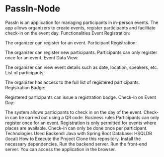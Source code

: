 # PassIn-Node
PassIn is an application for managing participants in in-person events. The app allows organizers to create events, register participants and facilitate check-in on the event day.
Functionalities
Event Registration:

The organizer can register for an event.
Participant Registration:

The organizer can register new participants.
Participants can only register once for an event.
Event Data View:

The organizer can view event details such as date, location, speakers, etc.
List of participants:

The organizer has access to the full list of registered participants.
Registration Badge:

Registered participants can issue a registration badge.
Check-in on Event Day:

The system allows participants to check in on the day of the event.
Check-in can be carried out using a QR code.
Business rules
Participants can only register once for an event.
Registration is only permitted for events where places are available.
Check-in can only be done once per participant.
Technologies Used
Backend: Java with Spring Boot
Database: HSQLDB (local)
How to Execute the Project
Clone this repository.
Install the necessary dependencies.
Run the backend server.
Run the front-end server.
You can access the application in the browser.
